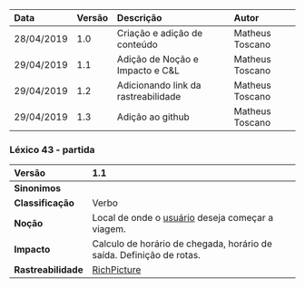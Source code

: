 |Data|Versão|Descrição|Autor|
|:---|:---|:---|:---|
|28/04/2019|1.0|Criação e adição de conteúdo|Matheus Toscano|
|29/04/2019|1.1|Adição de Noção e Impacto e C&L|Matheus Toscano|
|29/04/2019|1.2|Adicionando link da rastreabilidade|Matheus Toscano|
|29/04/2019|1.3|Adição ao github|Matheus Toscano|

### Léxico 43 - partida

|Versão|1.1
|:-|:-|
|**Sinonimos**| |
|**Classificação**| Verbo |
|**Noção**| Local de onde o [usuário](https://github.com/Andre-Eduardo/2019.1-Requisitos-Moovit/wiki/L65-Usuário) deseja começar a viagem. |
|**Impacto**| Calculo de horário de chegada, horário de saída. Definição de rotas. |
|**Rastreabilidade**| [RichPicture](https://github.com/Andre-Eduardo/2019.1-Requisitos-Moovit/wiki/RichPicture-Vers%C3%A3o-1.2#rp012---usu%C3%A1rio-mobile-cadastrado-e-n%C3%A3o-cadastrado)|

